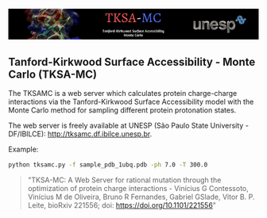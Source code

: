![](./aux/TKSA-MC.jpg)
## Tanford-Kirkwood Surface Accessibility - Monte Carlo (TKSA-MC)

The TKSAMC is a web server which calculates protein charge-charge interactions via the Tanford-Kirkwood Surface Accessibility model with the Monte Carlo method for sampling different protein protonation states. 

The web server is freely available at UNESP (São Paulo State University - DF/IBILCE): http://tksamc.df.ibilce.unesp.br.

Example:
```bash
python tksamc.py -f sample_pdb_1ubq.pdb -ph 7.0 -T 300.0
```

>"TKSA-MC: A Web Server for rational mutation through the optimization of protein charge interactions - Vinícius G Contessoto, Vinícius M de Oliveira, Bruno R Fernandes, Gabriel GSlade, Vitor B. P. Leite, bioRxiv 221556; doi: https://doi.org/10.1101/221556"

